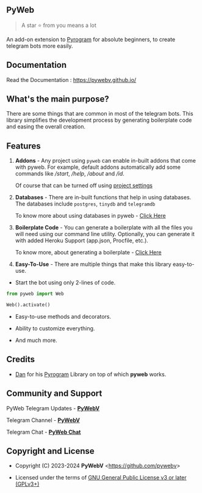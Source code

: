 
## PyWeb

> A star ⭐ from you means a lot

An add-on extension to [Pyrogram](https://pypi.org/project/Pyrogram) for absolute beginners, to create telegram bots more easily.


## Documentation

Read the Documentation : https://pywebv.github.io/

## What's the main purpose?

There are some things that are common in most of the telegram bots. This library simplifies the development process by generating boilerplate code and easing the overall creation.

## Features

1. **Addons** - Any project using `pyweb` can enable in-built addons that come with pyweb. For example, default addons automatically add some commands like */start*, */help*, */about* and */id*.

   Of course that can be turned off using [project settings](https://pystark.github.io)

2. **Databases** - There are in-built functions that help in using databases. The databases include `postgres`, `tinydb` and `telegramdb`
 
    To know more about using databases in pyweb - [Click Here](https://pystark.github.io)

3. **Boilerplate Code** - You can generate a boilerplate with all the files you will need using our command line utility. Optionally, you can generate it with added Heroku Support (app.json, Procfile, etc.).

   To know more, about generating a boilerplate - [Click Here](https://pystark.github.io)

4. **Easy-To-Use** - There are multiple things that make this library easy-to-use.
   
- Start the bot using only 2-lines of code.

```python
from pyweb import Web

Web().activate()
```

- Easy-to-use methods and decorators.

- Ability to customize everything.

- And much more.

## Credits

- [Dan](https://github.com/delivrance) for his [Pyrogram](https://github.com/pyrogram/pyrogram) Library on top of which **pyweb** works.

## Community and Support

PyWeb Telegram Updates - **[PyWebV](https://t.me/pywebv)**

Telegram Channel - **[PyWebV](https://t.me/pywebv)**

Telegram Chat - **[PyWeb Chat](https://t.me/pyweb_chat)**

## Copyright and License

- Copyright (C) 2023-2024 **PyWebV** <<https://github.com/pywebv>>

- Licensed under the terms of [GNU General Public License v3 or later (GPLv3+)](https://github.com/pywebv/pyweb/blob/master/LICENSE)
